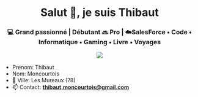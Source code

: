 <h1 align="center">Salut 👋, je suis Thibaut</h1>
<h3 align="center">💻 Grand passionné | Débutant 🔜 Pro | ☁️SalesForce • Code • Informatique • Gaming • Livre • Voyages</h3>

<p style="margin: 15px;" align="center">
    <img src="https://readme-typing-svg.herokuapp.com?duration=2000&color=EBD41B&center=true&vCenter=true&lines=developer+fullstack;sushi+lover;code+for+life">
</p>

- Prenom: Thibaut
- Nom: Moncourtois
- 📍 Ville: Les Mureaux (78)
- 📫 Contact: **thibaut.moncourtois@gmail.com**

